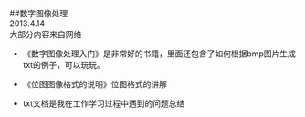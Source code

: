 ##数字图像处理  
2013.4.14  
大部分内容来自网络

- 《数字图像处理入门》是非常好的书籍，里面还包含了如何根据bmp图片生成txt的例子，可以玩玩。  

- 《位图图像格式的说明》位图格式的讲解

- txt文档是我在工作学习过程中遇到的问题总结